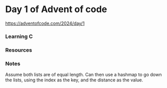 # Day 1 of Advent of code

https://adventofcode.com/2024/day/1

### Learning C

### Resources


### Notes
Assume both lists are of equal length.
Can then use a hashmap to go down the lists, using the index as the key, and the distance as the value.